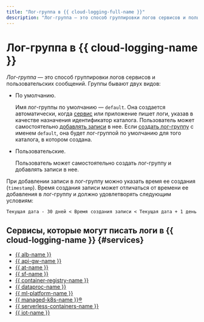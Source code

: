 ```yaml
---
title: "Лог-группа в {{ cloud-logging-full-name }}"
description: "Лог-группа — это способ группировки логов сервисов и пользовательских сообщений."
---
```


# Лог-группа в {{ cloud-logging-name }}

_Лог-группа_ — это способ группировки логов сервисов и пользовательских сообщений. Группы бывают двух видов:

* По умолчанию.

    Имя лог-группы по умолчанию — `default`. Она создается автоматически, когда [сервис](#services) или приложение пишет логи, указав в качестве назначения идентификатор каталога. Пользователь может самостоятельно [добавлять записи](../operations/write-logs.md) в нее. Если [создать лог-группу](../operations/create-group.md) с именем `default`, она будет лог-группой по умолчанию для того каталога, в котором создана.

* Пользовательские.

  Пользователь может самостоятельно создать лог-группу и добавлять записи в нее.

При добавлении записи в лог-группу можно указать время ее создания (`timestamp`). Время создания записи может отличаться от времени ее добавления в лог-группу и должно удовлетворять следующим условиям:
```text
Текущая дата - 30 дней < Время создания записи < Текущая дата + 1 день
```

## Сервисы, которые могут писать логи в {{ cloud-logging-name }} {#services}


* [{{ alb-name }}](../../application-load-balancer/)
* [{{ api-gw-name }}](../../api-gateway/)
* [{{ at-name }}](../../audit-trails/)
* [{{ sf-name }}](../../functions/)
* [{{ container-registry-name }}](../../container-registry/)
* [{{ dataproc-name }}](../../data-proc/)
* [{{ ml-platform-name }}](../../datasphere/)
* [{{ managed-k8s-name }}®](../../managed-kubernetes/)
* [{{ serverless-containers-name }}](../../serverless-containers/)
* [{{ iot-name }}](../../iot-core/)

